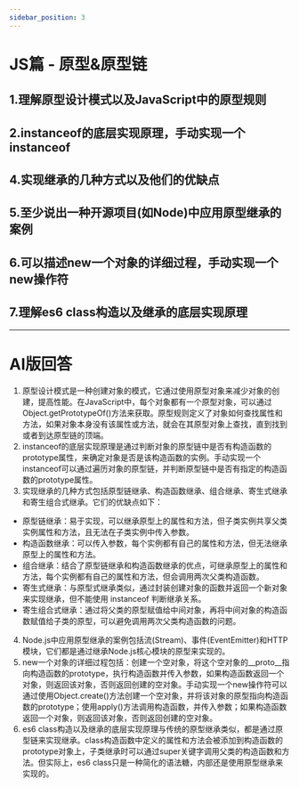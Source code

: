 ```yaml
---
sidebar_position: 3
---
```


# JS篇 - 原型&原型链

## 1.理解原型设计模式以及JavaScript中的原型规则
## 2.instanceof的底层实现原理，手动实现一个instanceof
## 4.实现继承的几种方式以及他们的优缺点
## 5.至少说出一种开源项目(如Node)中应用原型继承的案例
## 6.可以描述new一个对象的详细过程，手动实现一个new操作符
## 7.理解es6 class构造以及继承的底层实现原理

---
# AI版回答

1. 原型设计模式是一种创建对象的模式，它通过使用原型对象来减少对象的创建，提高性能。在JavaScript中，每个对象都有一个原型对象，可以通过Object.getPrototypeOf()方法来获取。原型规则定义了对象如何查找属性和方法，如果对象本身没有该属性或方法，就会在其原型对象上查找，直到找到或者到达原型链的顶端。
2. instanceof的底层实现原理是通过判断对象的原型链中是否有构造函数的prototype属性，来确定对象是否是该构造函数的实例。手动实现一个instanceof可以通过遍历对象的原型链，并判断原型链中是否有指定的构造函数的prototype属性。
3. 实现继承的几种方式包括原型链继承、构造函数继承、组合继承、寄生式继承和寄生组合式继承。它们的优缺点如下：
- 原型链继承：易于实现，可以继承原型上的属性和方法，但子类实例共享父类实例属性和方法，且无法在子类实例中传入参数。
- 构造函数继承：可以传入参数，每个实例都有自己的属性和方法，但无法继承原型上的属性和方法。
- 组合继承：结合了原型链继承和构造函数继承的优点，可继承原型上的属性和方法，每个实例都有自己的属性和方法，但会调用两次父类构造函数。
- 寄生式继承：与原型式继承类似，通过封装创建对象的函数并返回一个新对象来实现继承，但不能使用 instanceof 判断继承关系。
- 寄生组合式继承：通过将父类的原型赋值给中间对象，再将中间对象的构造函数赋值给子类的原型，可以避免调用两次父类构造函数的问题。
4. Node.js中应用原型继承的案例包括流(Stream)、事件(EventEmitter)和HTTP模块，它们都是通过继承Node.js核心模块的原型来实现的。
5. new一个对象的详细过程包括：创建一个空对象，将这个空对象的__proto__指向构造函数的prototype，执行构造函数并传入参数，如果构造函数返回一个对象，则返回该对象，否则返回创建的空对象。手动实现一个new操作符可以通过使用Object.create()方法创建一个空对象，并将该对象的原型指向构造函数的prototype；使用apply()方法调用构造函数，并传入参数；如果构造函数返回一个对象，则返回该对象，否则返回创建的空对象。
6. es6 class构造以及继承的底层实现原理与传统的原型继承类似，都是通过原型链来实现继承。class构造函数中定义的属性和方法会被添加到构造函数的prototype对象上，子类继承时可以通过super关键字调用父类的构造函数和方法。但实际上，es6 class只是一种简化的语法糖，内部还是使用原型继承来实现的。